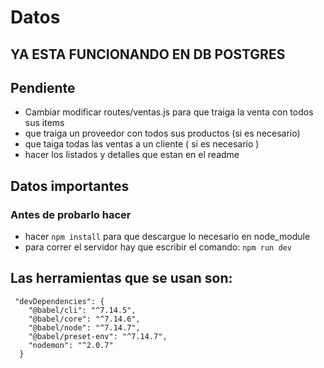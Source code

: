 # Datos

## YA ESTA FUNCIONANDO EN DB POSTGRES

## Pendiente
 
- Cambiar modificar routes/ventas.js para que traiga la venta con todos sus items
- que traiga un proveedor con todos sus productos (si es necesario)
- que taiga todas las ventas a un cliente ( si es necesario )
- hacer los listados y detalles que estan en el readme


## Datos importantes
### Antes de probarlo hacer

- hacer `npm install` para que descargue lo necesario en node_module
- para correr el servidor hay que escribir el comando: `npm run dev`


## Las herramientas que se usan son:


```
 "devDependencies": {
    "@babel/cli": "^7.14.5",
    "@babel/core": "^7.14.6",
    "@babel/node": "^7.14.7",
    "@babel/preset-env": "^7.14.7",
    "nodemon": "^2.0.7"
  }

```
